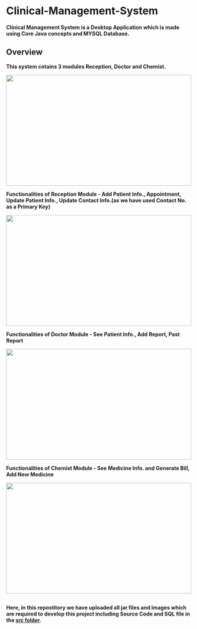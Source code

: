 # Clinical-Management-System

__Clinical Management System is a Desktop Application which is made using Core Java concepts and MYSQL Database.__

## Overview

__This system cotains 3 modules Reception, Doctor and Chemist.__

<img src="https://user-images.githubusercontent.com/62846788/109663726-6e3f0e80-7b92-11eb-8aaa-272cdd037538.png" width="500" height="300"/>

__Functionalities of Reception Module - Add Patient Info., Appointment, Update Patient Info., Update Contact Info.(as we have used Contact No. as a Primary Key)__

<img src="https://user-images.githubusercontent.com/62846788/109663558-42bc2400-7b92-11eb-9cc5-d12b668a6102.png" width="500" height="300"/>

__Functionalities of Doctor Module - See Patient Info., Add Report, Past Report__

<img src="https://user-images.githubusercontent.com/62846788/109663609-523b6d00-7b92-11eb-887a-63c9a47ab277.png" width="500" height="300"/>

__Functionalities of Chemist Module - See Medicine Info. and Generate Bill, Add New Medicine__

<img src="https://user-images.githubusercontent.com/62846788/109663633-58314e00-7b92-11eb-9647-19c43b654165.png" width="500" height="300"/>

##

__Here, in this repostitory we have uploaded all jar files and images which are required to develop this project including Source Code and SQL file in the [src folder](https://github.com/vraj0112/Clinical-Management-System/tree/master/src).__
